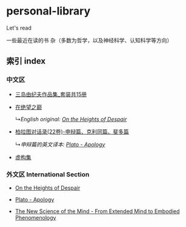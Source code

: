 # personal-library
Let's read

一些最近在读的书 杂（多数为哲学，以及神经科学、认知科学等方向）

## 索引 index
### 中文区
- [三岛由纪夫作品集_套装共15册](https://github.com/PMogu/personal-library/blob/main/%5BCH%5D%20三岛由纪夫作品集_套装共15册.pdf)

- [在绝望之巅](https://github.com/PMogu/personal-library/blob/main/%5BCH%5D%20在绝望之巅.pdf)

   ↳*English original: [On the Heights of Despair](https://github.com/PMogu/personal-library/blob/main/%5BEN%5D%20On%20the%20Heights%20of%20Despair.pdf)*

- [柏拉图对话录(22卷)-申辩篇、克利同篇、斐多篇](https://github.com/PMogu/personal-library/blob/main/%5BCH%5D%20柏拉图对话录(22卷)-申辩篇、克利同篇、斐多篇.pdf)

   ↳*申辩篇的英文译本: [Plato - Apology](https://github.com/PMogu/personal-library/blob/main/%5BEN%5D%20Plato%20-%20Apology.pdf)*

- [虚构集](https://github.com/PMogu/personal-library/blob/main/%5BCH%5D%20虚构集.pdf)

### 外文区 International Section
- [On the Heights of Despair](https://github.com/PMogu/personal-library/blob/main/%5BEN%5D%20On%20the%20Heights%20of%20Despair.pdf)

- [Plato - Apology](https://github.com/PMogu/personal-library/blob/main/%5BEN%5D%20Plato%20-%20Apology.pdf)

- [The New Science of the Mind - From Extended Mind to Embodied Phenomenology](https://github.com/PMogu/personal-library/blob/main/%5BEN%5D%20The%20New%20Science%20of%20the%20Mind%20From%20Extended%20Mind%20to%20Embodied%20Phenomenology.pdf)
